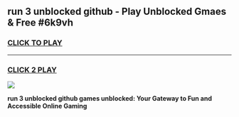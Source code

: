 
## run 3 unblocked github - Play Unblocked Gmaes & Free #6k9vh
<h3>
<a href="https://news.freeplayer.one?title=run_3_unblocked_github&ref=24F">CLICK TO PLAY</a></h3>
<hr>

<h3>
<a href="https://news.freeplayer.one?title=run_3_unblocked_github&ref=24F">CLICK 2 PLAY</a>
  
</h3>

<a href="https://news.freeplayer.one?title=run_3_unblocked_github&ref=24F/"><img src="https://clearcache.store/games.png"></a>


**run 3 unblocked github games unblocked: Your Gateway to Fun and Accessible Online Gaming**

